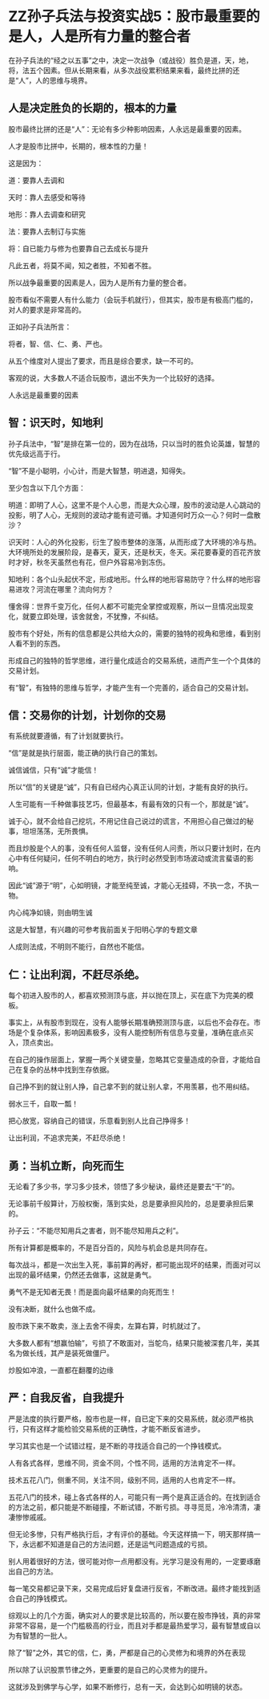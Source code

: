 # ZZ孙子兵法与投资实战5：股市最重要的是人，人是所有力量的整合者

在孙子兵法的“经之以五事”之中，决定一次战争（或战役）胜负是道，天，地，将，法五个因素。但从长期来看，从多次战役累积结果来看，最终比拼的还是“人”，人的思维与境界。

## 人是决定胜负的长期的，根本的力量

股市最终比拼的还是“人”：无论有多少种影响因素，人永远是最重要的因素。

人才是股市比拼中，长期的，根本性的力量！

这是因为：

道：要靠人去调和

天时：靠人去感受和等待

地形：靠人去调查和研究

法：要靠人去制订与实施

将：自已能力与修为也要靠自己去成长与提升

凡此五者，将莫不闻，知之者胜，不知者不胜。

所以战争最重要的因素是人，因为人是所有力量的整合者。

股市看似不需要人有什么能力（会玩手机就行），但其实，股市是有极高门槛的，对人的要求是非常高的。

正如孙子兵法所言：

将者，智、信、仁、勇、严也。

从五个维度对人提出了要求，而且是综合要求，缺一不可的。

客观的说，大多数人不适合玩股市，退出不失为一个比较好的选择。

人永远是最重要的因素

## 智：识天时，知地利
孙子兵法中，“智”是排在第一位的，因为在战场，只以当时的胜负论英雄，智慧的优先级远高于行。

“智”不是小聪明，小心计，而是大智慧，明进退，知得失。

至少包含以下几个方面：

明道：即明了人心，这里不是个人心思，而是大众心理，股市的波动是人心跳动的投影，明了人心，无规则的波动才能有迹可循。才知道何时万众一心？何时一盘散沙？

识天时：人心的外化投影，衍生了股市整体的涨落，从而形成了大环境的冷与热。大环境所处的发展阶段，是春天，夏天，还是秋天，冬天。采花要春夏的百花齐放时才好，秋冬天虽然也有花，但户外容易冷到冻伤。

知地利：各个山头起伏不定，形成地形。什么样的地形容易防守？什么样的地形容易进攻？河流在哪里？流向何方？

懂舍得：世界千变万化，任何人都不可能完全掌控或观察，所以一旦情况出现变化，就要立即处理，该舍就舍，不犹豫，不纠结。

股市有个好处，所有的信息都是公共给大众的，需要的独特的视角和思维，看到别人看不到的东西。

形成自己的独特的哲学思维，进行量化成适合的交易系统，进而产生一个个具体的交易计划。

有“智”，有独特的思维与哲学，才能产生有一个完善的，适合自己的交易计划。

## 信：交易你的计划，计划你的交易

有系统就要遵循，有了计划就要执行。

“信”是就是执行层面，能正确的执行自己的策划。

诚信诚信，只有“诚”才能信！

所以“信”的关键是“诚”，只有自已经内心真正认同的计划，才能有良好的执行。

人生可能有一千种做事技艺巧，但最基本，有最有效的只有一个，那就是“诚”。

诚于心，就不会给自己挖坑，不用记住自己说过的谎言，不用担心自己做过的秘事，坦坦荡荡，无所畏惧。

而且炒股是个人的事，没有任何人监督，没有任何人问责，所以只要计划时，在内心中有任何疑问，任何不明白的地方，执行时必然受到市场波动或流言蜚语的影响。

因此“诚”源于“明”，心如明镜，才能至纯至诚，才能心无挂碍，不执一念，不执一物。

内心纯净如镜，则由明生诚

这是大智慧，有兴趣的可参考我前面关于阳明心学的专题文章

人成则法成，不明则不能行，自然也不能信。

## 仁：让出利润，不赶尽杀绝。
每个初进入股市的人，都喜欢预测顶与底，并以抛在顶上，买在底下为完美的模板。

事实上，从有股市到现在，没有人能够长期准确预测顶与底，以后也不会存在。市场是个复杂体系，影响因素极多，没有人能控制所有信息与变量，准确在底点买入，顶点卖出。

在自己的操作层面上，掌握一两个关键变量，忽略其它变量造成的杂音，才能给自己在复杂的丛林中找到生存依据。

自己挣不到的就让别人挣，自己拿不到的就让别人拿，不用羡慕，也不用纠结。

弱水三千，自取一瓢！

把心放宽，容纳自己的错误，乐意看到别人比自己挣得多！

让出利润，不追求完美，不赶尽杀绝！

## 勇：当机立断，向死而生
无论看了多少书，学习多少技术，领悟了多少秘诀，最终还是要去“干”的。

无论事前千般算计，万般权衡，落到实处，总是要承担风险的，总是要承担后果的。

孙子云：“不能尽知用兵之害者，则不能尽知用兵之利”。

所有计算都是概率的，不是百分百的，风险与机会总是共同存在。

每次战斗，都是一次出生入死，事前算的再好，都可能出现坏的结果，而面对可以出现的最坏结果，仍然还去做事，这就是勇气。

勇气不是无知者无畏！而是面向最坏结果的向死而生！

没有决断，就什么也做不成。

股市跌下来不敢卖，涨上去舍不得卖，左算右算，时机就过了。

大多数人都有“想赢怕输”，亏损了不敢面对，当鸵鸟，结果只能被深套几年，美其名为做长线，其产是装死做僵尸。

炒股如冲浪，一直都在翻覆的边缘

## 严：自我反省，自我提升
严是法度的执行要严格，股市也是一样，自已定下来的交易系统，就必须严格执行，只有这样才能检验交易系统的正确性，才能不断反省进步。

学习其实也是一个试错过程，是不断的寻找适合自己的一个挣钱模式。

人有各式各样，思维不同，资金不同，个性不同，适用的方法肯定不一样。

技术五花八门，侧重不同，关注不同，级别不同，适用的人也肯定不一样。

五花八门的技术，碰上各式各样的人，可能只有一两个是真正适合的。在找到适合的方法之前，都只能是不断碰撞，不断试错，不断亏损。寻寻觅觅，冷冷清清，凄凄惨惨戚戚。

但无论多惨，只有严格执行后，才有评价的基础。今天这样搞一下，明天那样搞一下，永远都不知道是自己的方法问题，还是运气问题造成的亏损。

别人用着很好的方法，很可能对你一点用都没有。光学习是没有用的，一定要琢磨出自己的方法。

每一笔交易都记录下来，交易完成后好复盘进行反省，不断改进。最终才能找到适合自己的挣钱模式。

综观以上的几个方面，确实对人的要求是比较高的，所以要在股市挣钱，真的非常非常不容易，是一个门槛极高的行业，而且对手都是最热爱学习，最有智慧或自以为有智慧的一批人。

除了“智”之外，其它的信，仁，勇，严都是自己的心灵修为和境界的外在表现

所以除了认识股票节律之外，更重要的是自己的心灵修为的提升。

这就涉及到佛学与心学，如果不断修行，总有一天，会达到心如明镜的状态。
